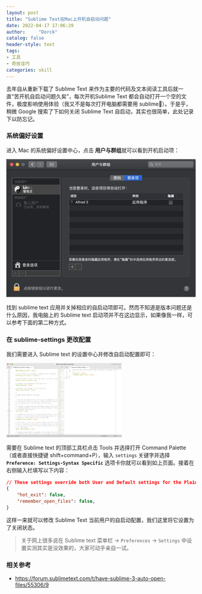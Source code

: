 ```yaml
---
layout: post
title: "Sublime Text在Mac上开机自启动问题"
date: 2022-04-17 17:06:29
author:     "Dorck"
catalog: false
header-style: text
tags: 
- 工具
- 奇技淫巧
categories: skill
---
```


去年自从重新下载了 Sublime Text 来作为主要的代码及文本阅读工具后就一直“苦开机自启动问题久矣”，每次开机Sublime Text 都会自动打开一个空的文件，极度影响使用体验（我又不是每次打开电脑都需要用 sublime🤮）。于是乎，稍微 Google 搜索了下如何关闭 Sublime Text 自启动，其实也很简单，此处记录下以防忘记。

### 系统偏好设置

进入 Mac 的系统偏好设置中心，点击 **用户与群组**就可以看到开机启动项：

<img src="/img/in-post/post-other/sublime-auto-start-1.png" alt="sublime-auto-start-1" style="zoom:50%;" />

找到 sublime text 应用并关掉相应的自启动项即可。然而不知道是版本问题还是什么原因，我电脑上的 Sublime text 启动项并不在这边显示，如果像我一样，可以参考下面的第二种方式。

### 在 sublime-settings 更改配置

我们需要进入 Sublime text 的设置中心并修改自启动配置即可：

<img src="/img/in-post/post-other/st-auto-start-2.png" alt="st-auto-start-2" style="zoom:30%;" />

需要在 Sublime text 的顶部工具栏点击 Tools 并选择打开 Command Palette（或者直接快捷键 shift+command+P），输入 `settings` 关键字并选择 **`Preference: Settings-Syntax Specific`** 选项卡你就可以看到如上页面。接着在右侧输入栏填写以下内容：

```json
// These settings override both User and Default settings for the Plain text syntax
{
	"hot_exit": false,
	"remember_open_files": false,
}

```

这样一来就可以修改 Sublime Text 当前用户的自启动配置，我们这里将它设置为了关闭状态。

> 关于网上很多说在 Sublime text 菜单栏 -> `Preferences` -> `Settings` 中设置实测其实是没效果的，大家可动手亲自一试。

### 相关参考

- <https://forum.sublimetext.com/t/have-sublime-3-auto-open-files/55306/9>